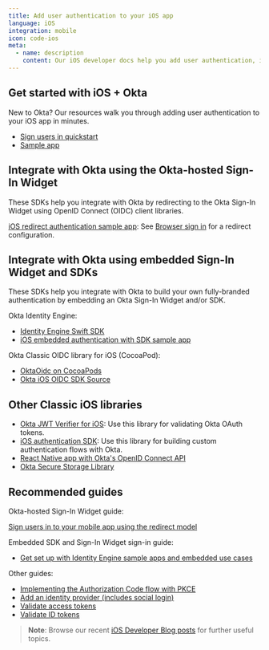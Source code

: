 ```yaml
---
title: Add user authentication to your iOS app
language: iOS
integration: mobile
icon: code-ios
meta:
  - name: description
    content: Our iOS developer docs help you add user authentication, integrate sign-in flows with an SDK on CocoaPods, and validate Okta OAuth 2.0 tokens.
---
```


## Get started with iOS + Okta

New to Okta? Our resources walk you through adding user authentication to your iOS app in minutes.

<ul class='language-ctas'>
	<li>
		<a href='/docs/guides/sign-into-mobile-app-redirect/ios/main/' class='Button--blueDarkOutline' data-proofer-ignore>
			<span>Sign users in quickstart</span>
		</a>
	</li>
	<li>
		<a href='https://github.com/okta/samples-ios' class='Button--blueDarkOutline' data-proofer-ignore>
			<span>Sample app</span>
		</a>
	</li>
</ul>

## Integrate with Okta using the Okta-hosted Sign-In Widget

These SDKs help you integrate with Okta by redirecting to the Okta Sign-In Widget using OpenID Connect (OIDC) client libraries.

[iOS redirect authentication sample app](https://github.com/okta/samples-ios): See [Browser sign in](https://github.com/okta/samples-ios/tree/master/browser-sign-in) for a redirect configuration.

## Integrate with Okta using embedded Sign-In Widget and SDKs

These SDKs help you integrate with Okta to build your own fully-branded authentication by embedding an Okta Sign-In Widget and/or SDK.

Okta Identity Engine:

* [Identity Engine Swift SDK](https://github.com/okta/okta-idx-swift)
* [iOS embedded authentication with SDK sample app](https://github.com/okta/okta-idx-swift/tree/master/Samples/EmbeddedAuthWithSDKs)

Okta Classic OIDC library for iOS (CocoaPod):

* [OktaOidc on CocoaPods](https://cocoapods.org/pods/OktaOidc)
* [Okta iOS OIDC SDK Source](https://github.com/okta/okta-oidc-ios)

## Other Classic iOS libraries

* [Okta JWT Verifier for iOS](https://github.com/okta/okta-ios-jwt): Use this library for validating Okta OAuth tokens.
* [iOS authentication SDK](https://github.com/okta/okta-auth-swift): Use this library for building custom authentication flows with Okta.
* [React Native app with Okta's OpenID Connect API](https://github.com/okta/okta-react-native/tree/master/ios)
* [Okta Secure Storage Library](https://github.com/okta/okta-storage-swift)

## Recommended guides

Okta-hosted Sign-In Widget guide:

[Sign users in to your mobile app using the redirect model](/docs/guides/sign-into-mobile-app-redirect/ios/main/)

Embedded SDK and Sign-In Widget sign-in guide:

* [Get set up with Identity Engine sample apps and embedded use cases](/docs/guides/oie-embedded-common-org-setup/ios/main/)

Other guides:

* [Implementing the Authorization Code flow with PKCE](/docs/guides/implement-grant-type/authcodepkce/main/)
* [Add an identity provider (includes social login)](/docs/guides/identity-providers/)
* [Validate access tokens](/docs/guides/validate-access-tokens)
* [Validate ID tokens](/docs/guides/validate-id-tokens)

> **Note**: Browse our recent [iOS Developer Blog posts](https://developer.okta.com/blog/tags/ios/) for further useful topics.
